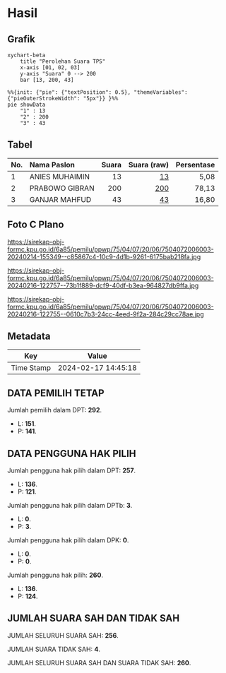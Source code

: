 # Hasil

## Grafik

```mermaid
xychart-beta
    title "Perolehan Suara TPS"
    x-axis [01, 02, 03]
    y-axis "Suara" 0 --> 200
    bar [13, 200, 43]
```

```mermaid
%%{init: {"pie": {"textPosition": 0.5}, "themeVariables": {"pieOuterStrokeWidth": "5px"}} }%%
pie showData
    "1" : 13
    "2" : 200
    "3" : 43
```

## Tabel

| No. | Nama Paslon    | Suara | Suara (raw) | Persentase |
|:--- |:-------------- | -----:| -----------:| ----------:|
| 1   | ANIES MUHAIMIN | 13    | [13][p-1]   | 5,08       |
| 2   | PRABOWO GIBRAN | 200   | [200][p-2]  | 78,13      |
| 3   | GANJAR MAHFUD  | 43    | [43][p-3]   | 16,80      |


[p-1]: https://github.com/gigit-pemilu/pemilu-2024-75-gorontalo/blob/main/pilpres/hitung-suara/sub/75-gorontalo/sub/04-pohuwato/sub/07-taluditi/sub/2006-puncak-jaya/sub/003-tps/sub/paslon-1.txt
[p-2]: https://github.com/gigit-pemilu/pemilu-2024-75-gorontalo/blob/main/pilpres/hitung-suara/sub/75-gorontalo/sub/04-pohuwato/sub/07-taluditi/sub/2006-puncak-jaya/sub/003-tps/sub/paslon-2.txt
[p-3]: https://github.com/gigit-pemilu/pemilu-2024-75-gorontalo/blob/main/pilpres/hitung-suara/sub/75-gorontalo/sub/04-pohuwato/sub/07-taluditi/sub/2006-puncak-jaya/sub/003-tps/sub/paslon-3.txt

## Foto C Plano

https://sirekap-obj-formc.kpu.go.id/6a85/pemilu/ppwp/75/04/07/20/06/7504072006003-20240214-155349--c85867c4-10c9-4d1b-9261-6175bab218fa.jpg

https://sirekap-obj-formc.kpu.go.id/6a85/pemilu/ppwp/75/04/07/20/06/7504072006003-20240216-122757--73b1f889-dcf9-40df-b3ea-964827db9ffa.jpg

https://sirekap-obj-formc.kpu.go.id/6a85/pemilu/ppwp/75/04/07/20/06/7504072006003-20240216-122755--0610c7b3-24cc-4eed-9f2a-284c29cc78ae.jpg


## Metadata

| Key        | Value               |
| ---------- | ------------------- |
| Time Stamp | 2024-02-17 14:45:18 |


## DATA PEMILIH TETAP

Jumlah pemilih dalam DPT: **292**.
 * L: **151**.
 * P: **141**.

## DATA PENGGUNA HAK PILIH

Jumlah pengguna hak pilih dalam DPT: **257**.
 * L: **136**.
 * P: **121**.

Jumlah pengguna hak pilih dalam DPTb: **3**.
 * L: **0**.
 * P: **3**.

Jumlah pengguna hak pilih dalam DPK: **0**.
 * L: **0**.
 * P: **0**.

Jumlah pengguna hak pilih: **260**.
 * L: **136**.
 * P: **124**.

## JUMLAH SUARA SAH DAN TIDAK SAH

JUMLAH SELURUH SUARA SAH: **256**.

JUMLAH SUARA TIDAK SAH: **4**.

JUMLAH SELURUH SUARA SAH DAN SUARA TIDAK SAH: **260**.


